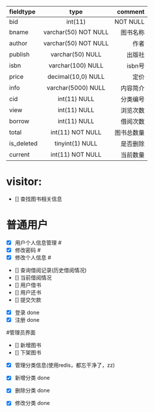 |fieldtype|type|comment|
|:---|:---:|---:|
| bid | int(11) |NOT NULL | 图书编号|
|bname | varchar(50) NOT NULL | 图书名称
|author|varchar(50) NOT NULL|作者
|publish|varchar(50) NULL|出版社
isbn|varchar(100) NULL|isbn号
price|decimal(10,0) NULL|定价
info|varchar(5000) NULL|内容简介
cid|int(11) NULL|分类编号
view|int(11) NULL|浏览次数
borrow|int(11) NULL|借阅次数
total|int(11) NOT NULL|图书总数量
is_deleted|tinyint(1) NULL|是否删除
current|int(11) NOT NULL|当前数量

# visitor:
 - []   查找图书相关信息

# 普通用户


 - [x]   用户个人信息管理 # 
 - [x]   修改密码 # 
 - [x]   修改个人信息 #
 - []   查询借阅记录(历史借阅情况)
 - []   当前借阅情况
 - []   用户借书
 - []   用户还书
 - []   提交欠款
 - [x]   登录 done
 - [x]   注册 done

#管理员界面
 - []   新增图书
 - []   下架图书
 - [x]   管理分类信息(使用redis，都忘干净了，zz)
 - [x]   新增分类  done 
 - [x]   删除分类  done 
 - [x]   修改分类  done


 
 
          